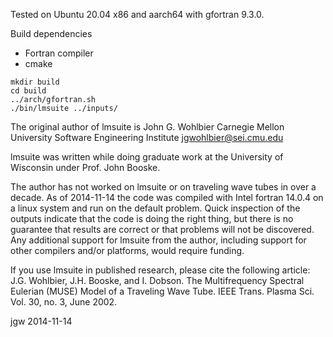Tested on Ubuntu 20.04 x86 and aarch64 with gfortran 9.3.0.

Build dependencies
- Fortran compiler
- cmake

```
mkdir build
cd build
../arch/gfortran.sh
./bin/lmsuite ../inputs/
```

The original author of lmsuite is
John G. Wohlbier
Carnegie Mellon University
Software Engineering Institute
jgwohlbier@sei.cmu.edu

lmsuite was written while doing graduate work at the University of Wisconsin
under Prof. John Booske.

The author has not worked on lmsuite or on traveling wave tubes in over a
decade. As of 2014-11-14 the code was compiled with Intel fortran 14.0.4 on
a linux system and run on the default problem. Quick inspection of the outputs
indicate that the code is doing the right thing, but there is no guarantee that
results are correct or that problems will not be discovered. Any additional
support for lmsuite from the author, including support for other compilers
and/or platforms, would require funding.

If you use lmsuite in published research, please cite the following article:
J.G. Wohlbier, J.H. Booske, and I. Dobson.
The Multifrequency Spectral Eulerian (MUSE) Model of a Traveling Wave
Tube. IEEE Trans. Plasma Sci. Vol. 30, no. 3, June 2002.

jgw
2014-11-14
